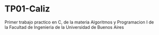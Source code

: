 # TP01-Caliz
Primer trabajo practico en C, de la materia Algoritmos y Programacion I de la Facultad de Ingenieria de la Universidad de Buenos Aires
